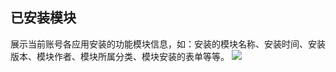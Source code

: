 ## 已安装模块
展示当前账号各应用安装的功能模块信息，如：安装的模块名称、安装时间、安装版本、模块作者、模块所属分类、模块安装的表单等等。
![](http://docfiles.baibaoyun.com/FherG9BdnM4d7q0K6A2_jk1JQQ2X)